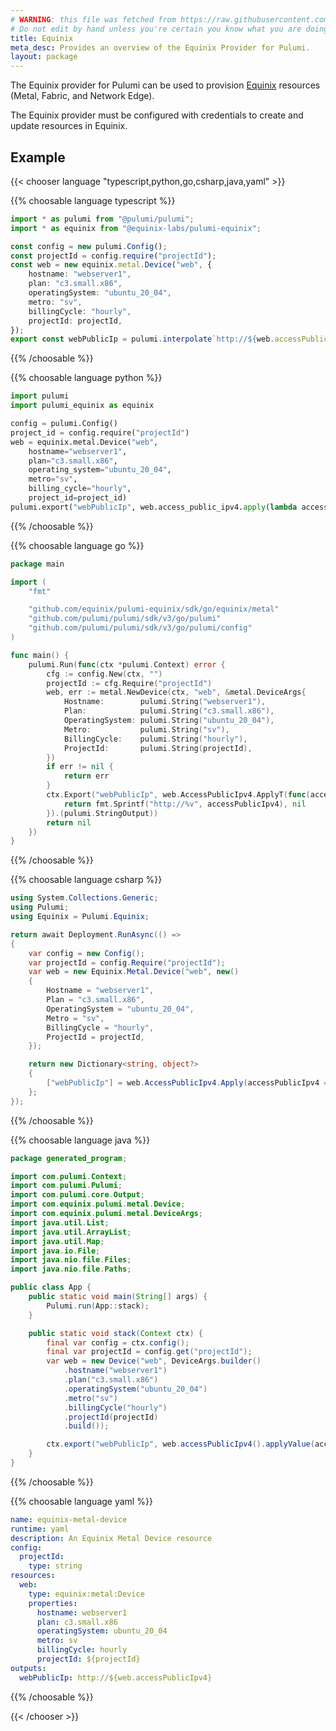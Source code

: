 ```yaml
---
# WARNING: this file was fetched from https://raw.githubusercontent.com/equinix/pulumi-equinix/v0.21.0/docs/_index.md
# Do not edit by hand unless you're certain you know what you are doing!
title: Equinix
meta_desc: Provides an overview of the Equinix Provider for Pulumi.
layout: package
---
```


The Equinix provider for Pulumi can be used to provision [Equinix](https://deploy.Equinix.com) resources (Metal, Fabric, and Network Edge).

The Equinix provider must be configured with credentials to create and update resources in Equinix.

## Example

{{< chooser language "typescript,python,go,csharp,java,yaml" >}}

{{% choosable language typescript %}}

```typescript
import * as pulumi from "@pulumi/pulumi";
import * as equinix from "@equinix-labs/pulumi-equinix";

const config = new pulumi.Config();
const projectId = config.require("projectId");
const web = new equinix.metal.Device("web", {
    hostname: "webserver1",
    plan: "c3.small.x86",
    operatingSystem: "ubuntu_20_04",
    metro: "sv",
    billingCycle: "hourly",
    projectId: projectId,
});
export const webPublicIp = pulumi.interpolate`http://${web.accessPublicIpv4}`;
```
{{% /choosable %}}

{{% choosable language python %}}

```python
import pulumi
import pulumi_equinix as equinix

config = pulumi.Config()
project_id = config.require("projectId")
web = equinix.metal.Device("web",
    hostname="webserver1",
    plan="c3.small.x86",
    operating_system="ubuntu_20_04",
    metro="sv",
    billing_cycle="hourly",
    project_id=project_id)
pulumi.export("webPublicIp", web.access_public_ipv4.apply(lambda access_public_ipv4: f"http://{access_public_ipv4}"))
```
{{% /choosable %}}

{{% choosable language go %}}
```go
package main

import (
	"fmt"

	"github.com/equinix/pulumi-equinix/sdk/go/equinix/metal"
	"github.com/pulumi/pulumi/sdk/v3/go/pulumi"
	"github.com/pulumi/pulumi/sdk/v3/go/pulumi/config"
)

func main() {
	pulumi.Run(func(ctx *pulumi.Context) error {
		cfg := config.New(ctx, "")
		projectId := cfg.Require("projectId")
		web, err := metal.NewDevice(ctx, "web", &metal.DeviceArgs{
			Hostname:        pulumi.String("webserver1"),
			Plan:            pulumi.String("c3.small.x86"),
			OperatingSystem: pulumi.String("ubuntu_20_04"),
			Metro:           pulumi.String("sv"),
			BillingCycle:    pulumi.String("hourly"),
			ProjectId:       pulumi.String(projectId),
		})
		if err != nil {
			return err
		}
		ctx.Export("webPublicIp", web.AccessPublicIpv4.ApplyT(func(accessPublicIpv4 string) (string, error) {
			return fmt.Sprintf("http://%v", accessPublicIpv4), nil
		}).(pulumi.StringOutput))
		return nil
	})
}
```
{{% /choosable %}}

{{% choosable language csharp %}}
```csharp
using System.Collections.Generic;
using Pulumi;
using Equinix = Pulumi.Equinix;

return await Deployment.RunAsync(() => 
{
    var config = new Config();
    var projectId = config.Require("projectId");
    var web = new Equinix.Metal.Device("web", new()
    {
        Hostname = "webserver1",
        Plan = "c3.small.x86",
        OperatingSystem = "ubuntu_20_04",
        Metro = "sv",
        BillingCycle = "hourly",
        ProjectId = projectId,
    });

    return new Dictionary<string, object?>
    {
        ["webPublicIp"] = web.AccessPublicIpv4.Apply(accessPublicIpv4 => $"http://{accessPublicIpv4}"),
    };
});
```
{{% /choosable %}}

{{% choosable language java %}}
```java
package generated_program;

import com.pulumi.Context;
import com.pulumi.Pulumi;
import com.pulumi.core.Output;
import com.equinix.pulumi.metal.Device;
import com.equinix.pulumi.metal.DeviceArgs;
import java.util.List;
import java.util.ArrayList;
import java.util.Map;
import java.io.File;
import java.nio.file.Files;
import java.nio.file.Paths;

public class App {
    public static void main(String[] args) {
        Pulumi.run(App::stack);
    }

    public static void stack(Context ctx) {
        final var config = ctx.config();
        final var projectId = config.get("projectId");
        var web = new Device("web", DeviceArgs.builder()        
            .hostname("webserver1")
            .plan("c3.small.x86")
            .operatingSystem("ubuntu_20_04")
            .metro("sv")
            .billingCycle("hourly")
            .projectId(projectId)
            .build());

        ctx.export("webPublicIp", web.accessPublicIpv4().applyValue(accessPublicIpv4 -> String.format("http://%s", accessPublicIpv4)));
    }
}
```
{{% /choosable %}}

{{% choosable language yaml %}}
```yaml
name: equinix-metal-device
runtime: yaml
description: An Equinix Metal Device resource
config:
  projectId:
    type: string
resources:
  web:
    type: equinix:metal:Device
    properties:
      hostname: webserver1
      plan: c3.small.x86
      operatingSystem: ubuntu_20_04
      metro: sv
      billingCycle: hourly
      projectId: ${projectId}
outputs:
  webPublicIp: http://${web.accessPublicIpv4}
```
{{% /choosable %}}

{{< /chooser >}}
